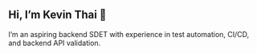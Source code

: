 ## Hi, I’m Kevin Thai 👋  
I’m an aspiring backend SDET with experience in test automation, CI/CD, and backend API validation.  
